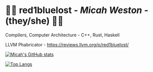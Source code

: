 # :transgender_flag: red1bluelost - _Micah Weston_ - (they/she) :rainbow_flag: 

Compilers, Computer Architecture - C++, Rust, Haskell

LLVM Phabricator - https://reviews.llvm.org/p/red1bluelost/

[![Micah's GitHub stats](https://github-readme-stats.vercel.app/api?username=red1bluelost&include_all_commits=true&show_icons=true&count_private=true&theme=darcula)](https://github.com/red1bluelost)

[![Top Langs](https://github-readme-stats.vercel.app/api/top-langs/?username=red1bluelost&include_all_commits=true&show_icons=true&count_private=true&theme=darcula&layout=compact&langs_count=10)](https://github.com/red1bluelost)
